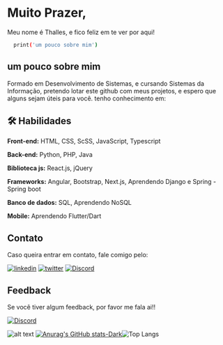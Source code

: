 
# Muito Prazer,

Meu nome é Thalles, e fico feliz em te ver por aqui!




```bash
  print('um pouco sobre mim')
```


## um pouco sobre mim

Formado em Desenvolvimento de Sistemas, e cursando Sistemas da Informação,
pretendo lotar este github com meus projetos, e espero que alguns sejam úteis para você.
tenho conhecimento em:



## 🛠 Habilidades
**Front-end:** HTML, CSS, ScSS, JavaScript, Typescript

**Back-end:** Python, PHP, Java

**Biblioteca js:** React.js, jQuery

**Frameworks:** Angular, Bootstrap, Next.js, Aprendendo Django e Spring - Spring boot

**Banco de dados:** SQL, Aprendendo NoSQL

**Mobile:** Aprendendo Flutter/Dart

##  Contato
Caso queira entrar em contato, fale comigo pelo:




[![linkedin](https://img.shields.io/badge/linkedin-0A66C2?style=for-the-badge&logo=linkedin&logoColor=white)](https://www.linkedin.com/in/thalles-daniel-66a604229)
[![twitter](https://img.shields.io/badge/twitter-1DA1F2?style=for-the-badge&logo=twitter&logoColor=white)](https://twitter.com/Thallez7?t=rqtgLRcewoIdhWGtfOLAGA&s=09)
[![Discord](https://img.shields.io/badge/-Discord-lightgrey?style=for-the-badge&logo=discord&logoColor=white)](https://discord.com/toorudev.)

## Feedback

Se você tiver algum feedback, por favor me fala ai!!

[![Discord](https://img.shields.io/badge/-Discord-lightgrey?style=for-the-badge&logo=discord&logoColor=white)](https://discord.com/toorudev.)





![alt text](https://www.alura.com.br/artigos/assets/como-criar-um-readme-para-seu-perfil-github/imagem15.gif)
[![Anurag's GitHub stats-Dark](https://github-readme-stats.vercel.app/api?username=ThallesDaniel&show_icons=true&theme=dark#gh-dark-mode-only)](https://github.com/anuraghazra/github-readme-stats#gh-dark-mode-only)![Top Langs](https://github-readme-stats.vercel.app/api/top-langs/?username=ThallesDaniel&layout=compact)


